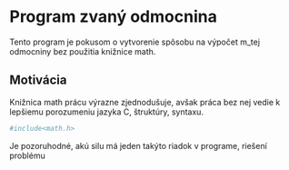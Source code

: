 # Program zvaný odmocnina

Tento program je pokusom o vytvorenie spôsobu na výpočet m_tej odmocniny bez použitia knižnice math.

## Motivácia

Knižnica math prácu výrazne zjednodušuje, avšak práca bez nej vedie k lepšiemu porozumeniu jazyka C, štruktúry, syntaxu.

```bash
#include<math.h>
```

Je pozoruhodné, akú silu má jeden takýto riadok v programe, riešení problému
